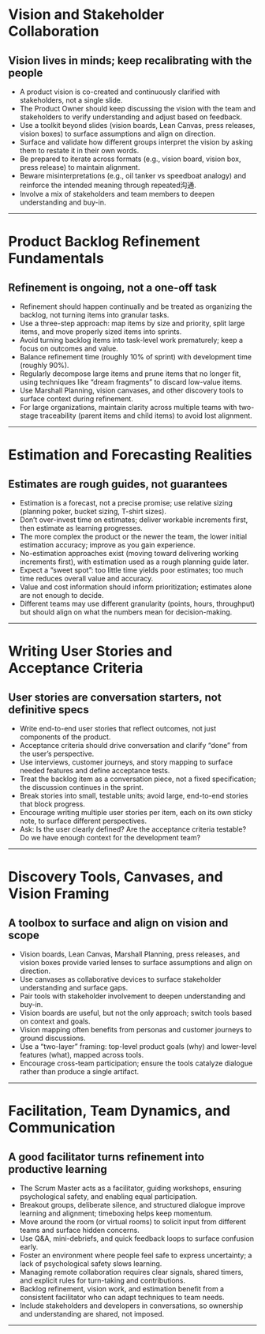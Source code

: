 # Vision and Stakeholder Collaboration
## Vision lives in minds; keep recalibrating with the people
- A product vision is co-created and continuously clarified with stakeholders, not a single slide.
- The Product Owner should keep discussing the vision with the team and stakeholders to verify understanding and adjust based on feedback.
- Use a toolkit beyond slides (vision boards, Lean Canvas, press releases, vision boxes) to surface assumptions and align on direction.
- Surface and validate how different groups interpret the vision by asking them to restate it in their own words.
- Be prepared to iterate across formats (e.g., vision board, vision box, press release) to maintain alignment.
- Beware misinterpretations (e.g., oil tanker vs speedboat analogy) and reinforce the intended meaning through repeated沟通.
- Involve a mix of stakeholders and team members to deepen understanding and buy-in.

---
# Product Backlog Refinement Fundamentals
## Refinement is ongoing, not a one-off task
- Refinement should happen continually and be treated as organizing the backlog, not turning items into granular tasks.
- Use a three-step approach: map items by size and priority, split large items, and move properly sized items into sprints.
- Avoid turning backlog items into task-level work prematurely; keep a focus on outcomes and value.
- Balance refinement time (roughly 10% of sprint) with development time (roughly 90%).
- Regularly decompose large items and prune items that no longer fit, using techniques like “dream fragments” to discard low-value items.
- Use Marshall Planning, vision canvases, and other discovery tools to surface context during refinement.
- For large organizations, maintain clarity across multiple teams with two-stage traceability (parent items and child items) to avoid lost alignment.

---
# Estimation and Forecasting Realities
## Estimates are rough guides, not guarantees
- Estimation is a forecast, not a precise promise; use relative sizing (planning poker, bucket sizing, T-shirt sizes).
- Don’t over-invest time on estimates; deliver workable increments first, then estimate as learning progresses.
- The more complex the product or the newer the team, the lower initial estimation accuracy; improve as you gain experience.
- No-estimation approaches exist (moving toward delivering working increments first), with estimation used as a rough planning guide later.
- Expect a “sweet spot”: too little time yields poor estimates; too much time reduces overall value and accuracy.
- Value and cost information should inform prioritization; estimates alone are not enough to decide.
- Different teams may use different granularity (points, hours, throughput) but should align on what the numbers mean for decision-making.

---
# Writing User Stories and Acceptance Criteria
## User stories are conversation starters, not definitive specs
- Write end-to-end user stories that reflect outcomes, not just components of the product.
- Acceptance criteria should drive conversation and clarify “done” from the user’s perspective.
- Use interviews, customer journeys, and story mapping to surface needed features and define acceptance tests.
- Treat the backlog item as a conversation piece, not a fixed specification; the discussion continues in the sprint.
- Break stories into small, testable units; avoid large, end-to-end stories that block progress.
- Encourage writing multiple user stories per item, each on its own sticky note, to surface different perspectives.
- Ask: Is the user clearly defined? Are the acceptance criteria testable? Do we have enough context for the development team?

---
# Discovery Tools, Canvases, and Vision Framing
## A toolbox to surface and align on vision and scope
- Vision boards, Lean Canvas, Marshall Planning, press releases, and vision boxes provide varied lenses to surface assumptions and align on direction.
- Use canvases as collaborative devices to surface stakeholder understanding and surface gaps.
- Pair tools with stakeholder involvement to deepen understanding and buy-in.
- Vision boards are useful, but not the only approach; switch tools based on context and goals.
- Vision mapping often benefits from personas and customer journeys to ground discussions.
- Use a “two-layer” framing: top-level product goals (why) and lower-level features (what), mapped across tools.
- Encourage cross-team participation; ensure the tools catalyze dialogue rather than produce a single artifact.

---
# Facilitation, Team Dynamics, and Communication
## A good facilitator turns refinement into productive learning
- The Scrum Master acts as a facilitator, guiding workshops, ensuring psychological safety, and enabling equal participation.
- Breakout groups, deliberate silence, and structured dialogue improve learning and alignment; timeboxing helps keep momentum.
- Move around the room (or virtual rooms) to solicit input from different teams and surface hidden concerns.
- Use Q&A, mini-debriefs, and quick feedback loops to surface confusion early.
- Foster an environment where people feel safe to express uncertainty; a lack of psychological safety slows learning.
- Managing remote collaboration requires clear signals, shared timers, and explicit rules for turn-taking and contributions.
- Backlog refinement, vision work, and estimation benefit from a consistent facilitator who can adapt techniques to team needs.
- Include stakeholders and developers in conversations, so ownership and understanding are shared, not imposed.

---
